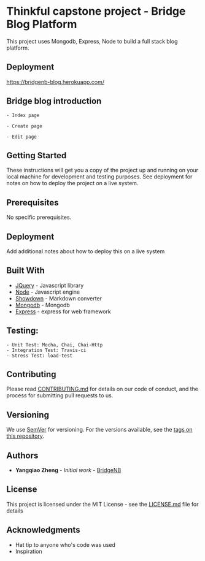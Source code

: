# Thinkful capstone project - Bridge Blog Platform
This project uses Mongodb, Express, Node to build a full stack blog platform.

## Deployment
https://bridgenb-blog.herokuapp.com/

## Bridge blog introduction
    - Index page

    - Create page

    - Edit page


## Getting Started

These instructions will get you a copy of the project up and running on your local machine for development and testing purposes. See deployment for notes on how to deploy the project on a live system.

## Prerequisites

No specific prerequisites.

## Deployment

Add additional notes about how to deploy this on a live system

## Built With

* [JQuery](https://jquery.com/) - Javascript library
* [Node](https://nodejs.org/en/) - Javascript engine
* [Showdown](http://showdownjs.com/) - Markdown converter
* [Mongodb](https://www.mongodb.com/) - Mongodb
* [Express](https://expressjs.com/) - express for web framework

## Testing:
    - Unit Test: Mocha, Chai, Chai-Http
    - Integration Test: Travis-ci
    - Stress Test: load-test

## Contributing

Please read [CONTRIBUTING.md](https://gist.github.com/PurpleBooth/b24679402957c63ec426) for details on our code of conduct, and the process for submitting pull requests to us.

## Versioning

We use [SemVer](http://semver.org/) for versioning. For the versions available, see the [tags on this repository](https://github.com/your/project/tags).

## Authors

* **Yangqiao Zheng** - *Initial work* - [BridgeNB](https://github.com/BridgeNB)

## License

This project is licensed under the MIT License - see the [LICENSE.md](LICENSE.md) file for details

## Acknowledgments

* Hat tip to anyone who's code was used
* Inspiration


